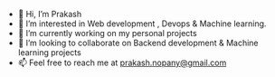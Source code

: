 - 👋 Hi, I’m Prakash
- 👀 I’m interested in Web development , Devops & Machine learning.
- 🌱 I’m currently working on my personal projects
- 💞️ I’m looking to collaborate on Backend development & Machine learning projects
- 📫 Feel free to reach me at prakash.nopany@gmail.com

<!---
proc-ash/proc-ash is a ✨ special ✨ repository because its `README.md` (this file) appears on your GitHub profile.
You can click the Preview link to take a look at your changes.
--->
